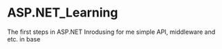 # ASP.NET_Learning

The first steps in ASP.NET
Inrodusing for me simple API, middleware and etc. in base
